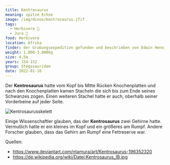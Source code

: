 ```yaml
---
title: Kentrosaurus
meaning: spitze Echse
image: /img/dinos/kentrosaurus.jfif
tags:
  - Herbivore 🌿
  - Jura 🦴
food: Herbivore
location: Afrika
finder: der Grabungsexpedition gefunden und beschrieben von Edwin Hennig
weight: 1.000-3.000kg
size: 4,5m
years: 154-152
group: Stegosauridae
date: 2022-01-16
---
```

Der **Kentrosaurus** hatte vom Kopf bis Mitte Rücken Knochenplatten und nach den Knochenplatten kamen Stacheln die sich bis zum Ende seines Schwanzes  zogen. Einen weiteren Stachel hatte er auch, oberhalb seiner Vorderbeine auf jeder Seite.

![Kentrosaurusskelett](/img/dinos/kentrosaurus-skelett.jpg)

Einige Wissenschaftler glauben, das der **Kentrosaurus** zwei Gehirne hatte. Vermutlich hatte er ein kleines im Kopf und ein größeres am Rumpf. Andere Forscher glauben, dass das Gehirn am Rumpf eine Fettreserve war.

Quellen:

* <https://www.deviantart.com/ntamura/art/Kentrosaurus-196352320>
* <https://de.wikipedia.org/wiki/Datei:Kentrosaurus_IB.jpg>